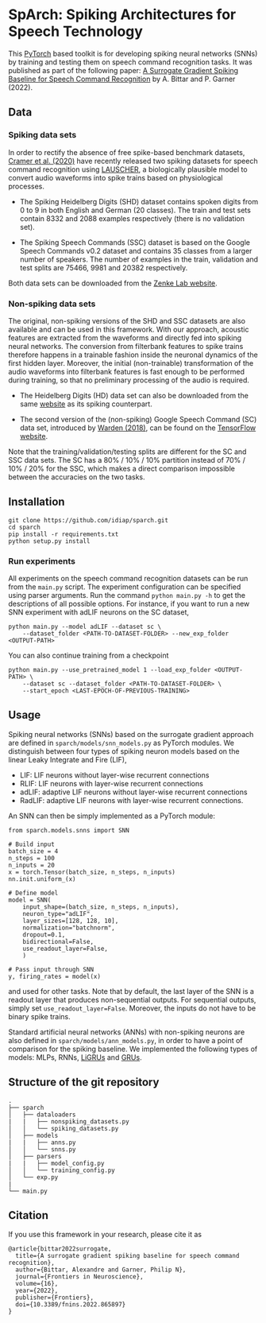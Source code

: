 <!--
SPDX-FileCopyrightText: Copyright © 2022 Idiap Research Institute <contact@idiap.ch>

SPDX-FileContributor: Alexandre Bittar <abittar@idiap.ch>

SPDX-License-Identifier: BSD-3-clause

This file is part of the sparch package
--->

# SpArch: Spiking Architectures for Speech Technology

This [PyTorch](https://pytorch.org/) based toolkit is for developing spiking neural networks (SNNs) by training and testing them on speech command recognition tasks. It was published as part of the following paper: [A Surrogate Gradient Spiking Baseline for Speech Command Recognition](https://doi.org/10.3389/fnins.2022.865897) by A. Bittar and P. Garner (2022).


## Data

### Spiking data sets

In order to rectify the absence of free spike-based benchmark datasets, [Cramer et al. (2020)](https://doi.org/10.1109/TNNLS.2020.3044364) have recently released two spiking datasets for speech command recognition using [LAUSCHER](https://github.com/electronicvisions/lauscher), a biologically plausible model to convert audio waveforms into spike trains based on physiological processes.

- The Spiking Heidelberg Digits (SHD) dataset contains spoken digits from 0 to 9 in both English and German (20 classes). The train and test sets contain 8332 and 2088 examples respectively (there is no validation set).

- The Spiking Speech Commands (SSC) dataset is based on the Google Speech Commands v0.2 dataset and contains 35 classes from a larger number of speakers. The number of examples in the train, validation and test splits are 75466, 9981 and 20382 respectively.

Both data sets can be downloaded from the [Zenke Lab website](https://zenkelab.org/resources/spiking-heidelberg-datasets-shd/).

### Non-spiking data sets

The original, non-spiking versions of the SHD and SSC datasets are also available and can be used in this framework. With our approach, acoustic features are extracted from the waveforms and directly fed into spiking neural networks. The conversion from filterbank features to spike trains therefore happens in a trainable fashion inside the neuronal dynamics of the first hidden layer. Moreover, the initial (non-trainable) transformation of the audio waveforms into filterbank features is fast enough to be performed during training, so that no preliminary processing of the audio is required.

- The Heidelberg Digits (HD) data set can also be downloaded from the same [website](https://zenkelab.org/resources/spiking-heidelberg-datasets-shd/) as its spiking counterpart.

- The second version of the (non-spiking) Google Speech Command (SC) data set, introduced by [Warden (2018)](https://arxiv.org/abs/1804.03209), can be found on the [TensorFlow website](https://www.tensorflow.org/datasets/catalog/speech_commands).

Note that the training/validation/testing splits are different for the SC and SSC data sets. The SC has a 80% / 10% / 10% partition instead of 70% / 10% / 20% for the SSC, which makes a direct comparison impossible between the accuracies on the two tasks.

## Installation

    git clone https://github.com/idiap/sparch.git
    cd sparch
    pip install -r requirements.txt
    python setup.py install

### Run experiments

All experiments on the speech command recognition datasets can be run from the `main.py` script. The experiment configuration can be specified using parser arguments. Run the command `python main.py -h` to get the descriptions of all possible options. For instance, if you want to run a new SNN experiment with adLIF neurons on the SC dataset,

    python main.py --model adLIF --dataset sc \
        --dataset_folder <PATH-TO-DATASET-FOLDER> --new_exp_folder <OUTPUT-PATH>

You can also continue training from a checkpoint

    python main.py --use_pretrained_model 1 --load_exp_folder <OUTPUT-PATH> \
        --dataset sc --dataset_folder <PATH-TO-DATASET-FOLDER> \
        --start_epoch <LAST-EPOCH-OF-PREVIOUS-TRAINING>


## Usage

Spiking neural networks (SNNs) based on the surrogate gradient approach are defined in `sparch/models/snn_models.py` as PyTorch modules. We distinguish between four types of spiking neuron models based on the linear Leaky Integrate and Fire (LIF),

- LIF: LIF neurons without layer-wise recurrent connections
- RLIF: LIF neurons with layer-wise recurrent connections
- adLIF: adaptive LIF neurons without layer-wise recurrent connections
- RadLIF: adaptive LIF neurons with layer-wise recurrent connections.

An SNN can then be simply implemented as a PyTorch module:

    from sparch.models.snns import SNN

    # Build input
    batch_size = 4
    n_steps = 100
    n_inputs = 20
    x = torch.Tensor(batch_size, n_steps, n_inputs)
    nn.init.uniform_(x)

    # Define model
    model = SNN(
        input_shape=(batch_size, n_steps, n_inputs),
        neuron_type="adLIF",
        layer_sizes=[128, 128, 10],
        normalization="batchnorm",
        dropout=0.1,
        bidirectional=False,
        use_readout_layer=False,
        )

    # Pass input through SNN
    y, firing_rates = model(x)


and used for other tasks. Note that by default, the last layer of the SNN is a readout layer that produces non-sequential outputs. For sequential outputs, simply set `use_readout_layer=False`. Moreover, the inputs do not have to be binary spike trains.

Standard artificial neural networks (ANNs) with non-spiking neurons are also defined in `sparch/models/ann_models.py`, in order to have a point of comparison for the spiking baseline. We implemented the following types of models: MLPs, RNNs, [LiGRUs](https://doi.org/10.1109/TETCI.2017.2762739) and [GRUs](https://doi.org/10.48550/arXiv.1406.1078).

## Structure of the git repository

```
.
├── sparch
│   ├── dataloaders
|   |   ├── nonspiking_datasets.py
│   │   └── spiking_datasets.py
│   ├── models
|   |   ├── anns.py
│   │   └── snns.py
│   ├── parsers
|   |   ├── model_config.py
│   │   └── training_config.py
│   └── exp.py
|
└── main.py
```

## Citation
If you use this framework in your research, please cite it as
```
@article{bittar2022surrogate,
  title={A surrogate gradient spiking baseline for speech command recognition},
  author={Bittar, Alexandre and Garner, Philip N},
  journal={Frontiers in Neuroscience},
  volume={16},
  year={2022},
  publisher={Frontiers},
  doi={10.3389/fnins.2022.865897}
}
```
